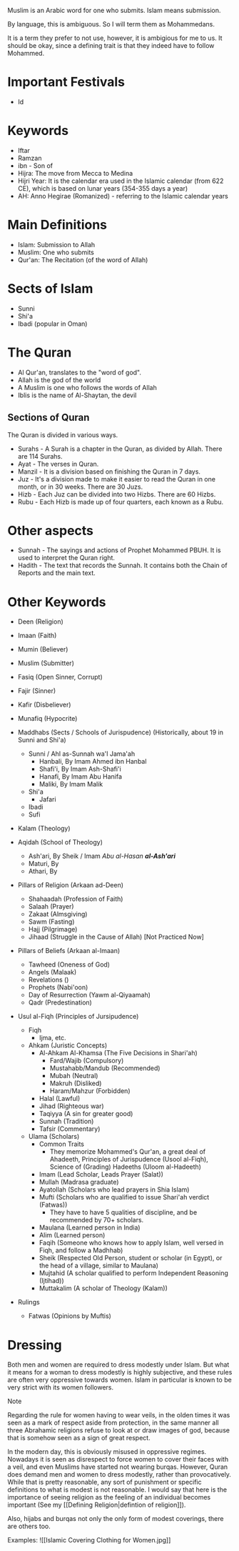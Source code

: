 Muslim is an Arabic word for one who submits.
Islam means submission.

By language, this is ambiguous.
So I will term them as Mohammedans.

It is a term they prefer to not use, however, it is ambigious for me to us.
It should be okay, since a defining trait is that they indeed have to follow Mohammed.
# Important Festivals
- Id
# Keywords
- Iftar
- Ramzan
- ibn - Son of
- Hijra: The move from Mecca to Medina
- Hijri Year: It is the calendar era used in the Islamic calendar (from 622 CE), which is based on lunar years (354-355 days a year)
- AH: Anno Hegirae (Romanized) - referring to the Islamic calendar years
# Main Definitions
- Islam: Submission to Allah
- Muslim: One who submits
- Qur'an: The Recitation (of the word of Allah)
# Sects of Islam
- Sunni
- Shi'a
- Ibadi (popular in Oman)
# The Quran
- Al Qur'an, translates to the "word of god".
- Allah is the god of the world
- A Muslim is one who follows the words of Allah
- Iblis is the name of Al-Shaytan, the devil
## Sections of Quran
The Quran is divided in various ways.

- Surahs - A Surah is a chapter in the Quran, as divided by Allah. There are 114 Surahs.
- Ayat - The verses in Quran.
- Manzil - It is a division based on finishing the Quran in 7 days.
- Juz - It's a division made to make it easier to read the Quran in one month, or in 30 weeks. There are 30 Juzs.
- Hizb - Each Juz can be divided into two Hizbs. There are 60 Hizbs.
- Rubu - Each Hizb is made up of four quarters, each known as a Rubu.
# Other aspects
- Sunnah - The sayings and actions of Prophet Mohammed PBUH. It is used to interpret the Quran right.
- Hadith - The text that records the Sunnah. It contains both the Chain of Reports and the main text.
# Other Keywords
- Deen (Religion)
- Imaan (Faith)
- Mumin (Believer)
- Muslim (Submitter)
- Fasiq (Open Sinner, Corrupt)
- Fajir (Sinner)
- Kafir (Disbeliever)
- Munafiq (Hypocrite)

- Maddhabs (Sects / Schools of Jurispudence) (Historically, about 19 in Sunni and Shi'a)
	- Sunni / Ahl as-Sunnah wa'l Jama'ah
		- Hanbali, By Imam Ahmed ibn Hanbal
		- Shafi'i, By Imam Ash-Shafi'i
		- Hanafi, By Imam Abu Hanifa
		- Maliki, By Imam Malik
	- Shi'a
		- Jafari
	- Ibadi
	- Sufi

- Kalam (Theology)

- Aqidah (School of Theology)
	- Ash'ari, By Sheik / Imam *Abu al-Hasan **al-Ash'ari***
	- Maturi, By 
	- Athari, By 

- Pillars of Religion (Arkaan ad-Deen)
	- Shahaadah (Profession of Faith)
	- Salaah (Prayer)
	- Zakaat (Almsgiving)
	- Sawm (Fasting)
	- Hajj (Pilgrimage)
	- Jihaad (Struggle in the Cause of Allah) [Not Practiced Now]

- Pillars of Beliefs (Arkaan al-Imaan)
	- Tawheed (Oneness of God)
	- Angels (Malaak)
	- Revelations ()
	- Prophets (Nabi'oon)
	- Day of Resurrection (Yawm al-Qiyaamah)
	- Qadr (Predestination)

- Usul al-Fiqh (Principles of Jursipudence)
	- Fiqh
		- Ijma, etc.
	- Ahkam (Juristic Concepts)
		- Al-Ahkam Al-Khamsa (The Five Decisions in Shari'ah)
			- Fard/Wajib (Compulsory)
			- Mustahabb/Mandub (Recommended)
			- Mubah (Neutral)
			- Makruh (Disliked)
			- Haram/Mahzur (Forbidden)
		- Halal (Lawful)
		- Jihad (Righteous war)
		- Taqiyya (A sin for greater good)
		- Sunnah (Tradition)
		- Tafsir (Commentary)
	- Ulama (Scholars)
		- Common Traits
			- They memorize Mohammed's Qur'an, a great deal of Ahadeeth, Principles of Jurispudence (Usool al-Fiqh), Science of (Grading) Hadeeths (Uloom al-Hadeeth)
		- Imam (Lead Scholar, Leads Prayer (Salat))
		- Mullah (Madrasa graduate)
		- Ayatollah (Scholars who lead prayers in Shia Islam)
		- Mufti (Scholars who are qualified to issue Shari'ah verdict (Fatwas))
			- They have to have 5 qualities of discipline, and be recommended by 70+ scholars.
		- Maulana (Learned person in India)
		- Alim (Learned person)
		- Faqih (Someone who knows how to apply Islam, well versed in Fiqh, and follow a Madhhab)
		- Sheik (Respected Old Person, student or scholar (in Egypt), or the head of a village, similar to Maulana)
		- Mujtahid (A scholar qualified to perform Independent Reasoning (Ijtihad))
		- Muttakalim (A scholar of Theology (Kalam))

- Rulings
	- Fatwas (Opinions by Muftis)

# Dressing
Both men and women are required to dress modestly under Islam. But what it means for a woman to dress modestly is highly subjective, and these rules are often very oppressive towards women. Islam in particular is known to be very strict with its women followers.

> [!NOTE]
> Regarding the rule for women having to wear veils, in the olden times it was seen as a mark of respect aside from protection, in the same manner all three Abrahamic religions refuse to look at or draw images of god, because that is somehow seen as a sign of great respect.
> 
> In the modern day, this is obviously misused in oppressive regimes. Nowadays it is seen as disrespect to force women to cover their faces with a veil, and even Muslims have started not wearing burqas. However, Quran does demand men and women to dress modestly, rather than provocatively. While that is pretty reasonable, any sort of punishment or specific definitions to what is modest is not reasonable. I would say that here is the importance of seeing religion as the feeling of an individual becomes important (See my [[Defining Religion|defintion of religion]]).
> 
> Also, hijabs and burqas not only the only form of modest coverings, there are others too.
> 
> Examples:
> ![[Islamic Covering Clothing for Women.jpg]]